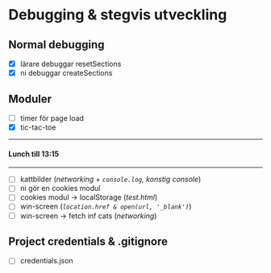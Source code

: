 # Debugging & stegvis utveckling

## Normal debugging

- [x] lärare debuggar resetSections
- [x] ni debuggar createSections

## Moduler

- [ ] timer för page load
- [x] tic-tac-toe

---

#### Lunch till 13:15

---

- [ ] kattbilder (_networking + `console.log`, konstig console_)
- [ ] ni gör en cookies modul
- [ ] cookies modul &rarr; localStorage (_test.html_)
- [ ] win-screen (_`location.href & open(url, '_blank')`_)
- [ ] win-screen &rarr; fetch inf cats (_networking_)

## Project credentials & .gitignore

- [ ] credentials.json
